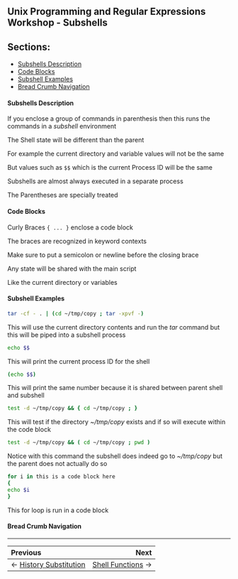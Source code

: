 ## Unix Programming and Regular Expressions Workshop - Subshells

## Sections:

* [Subshells Description](#subshells-description)
* [Code Blocks](#code-blocks)
* [Subshell Examples](#subshell-examples)
* [Bread Crumb Navigation](#bread-crumb-navigation)

#### Subshells Description

If you enclose a group of commands in parenthesis then this runs the commands in a *subshell* environment

The Shell state will be different than the parent

For example the current directory and variable values will not be the same

But values such as `$$` which is the current Process ID will be the same

Subshells are almost always executed in a separate process

The Parentheses are specially treated

#### Code Blocks

Curly Braces `{ ... }` enclose a code block

The braces are recognized in keyword contexts

Make sure to put a semicolon or newline before the closing brace

Any state will be shared with the main script 

Like the current directory or variables

#### Subshell Examples

```bash
tar -cf - . | (cd ~/tmp/copy ; tar -xpvf -)
```

This will use the current directory contents and run the *tar* command but this will be piped into a subshell process

```bash
echo $$
```

This will print the current process ID for the shell

```bash
(echo $$)
```

This will print the same number because it is shared between parent shell and subshell

```bash
test -d ~/tmp/copy && { cd ~/tmp/copy ; }
```

This will test if the directory *~/tmp/copy* exists and if so will execute within the code block

```bash
test -d ~/tmp/copy && ( cd ~/tmp/copy ; pwd )
```

Notice with this command the subshell does indeed go to *~/tmp/copy* but the parent does not actually do so

```bash
for i in this is a code block here
{
echo $i
}
```

This for loop is run in a code block

#### Bread Crumb Navigation
_________________________

Previous | Next
:------- | ---:
← [History Substitution](./history-substitution.md) | [Shell Functions](./shell-functions.md) →

